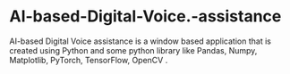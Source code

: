 # AI-based-Digital-Voice.-assistance
AI-based Digital  Voice assistance  is a window based application that is created using Python and some python library   like Pandas, Numpy, Matplotlib, PyTorch, TensorFlow, OpenCV .

